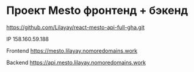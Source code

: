 # Проект Mesto фронтенд + бэкенд

https://github.com/Lilayay/react-mesto-api-full-gha.git

IP  158.160.59.188

Frontend  https://mesto.lilayay.nomoredomains.work

Backend  https://api.mesto.lilayay.nomoredomains.work